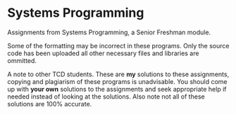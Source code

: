 # Systems Programming
Assignments from Systems Programming, a Senior Freshman module.

Some of the formatting may be incorrect in these programs. Only the source code has been uploaded all other necessary files and libraries are ommitted.

A note to other TCD students. These are **my** solutions to these assignments, copying and plagiarism of these programs is unadvisable. You should come up with **your own** solutions to the assignments and seek appropriate help if needed instead of looking at the solutions. Also note not all of these solutions are 100% accurate.

